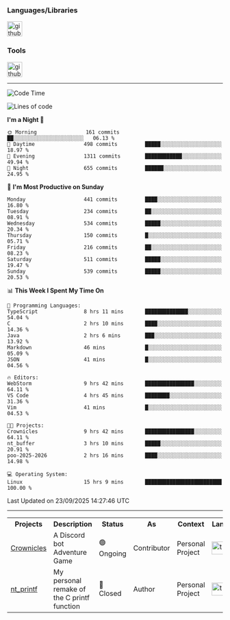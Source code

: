 <div>
    <h3>Languages/Libraries</h3>
    <img alt="github-chart" src="https://skillicons.dev/icons?i=c,py,js,ts,discordjs,html,css,md" height="35px">
</div>
<div>
    <h3>Tools</h3>
    <img alt="github-chart" src="https://skillicons.dev/icons?i=discord,git,github,gitlab,vim,vscode,webstorm,pycharm,ubuntu,pnpm,nodejs,docker" height="35px">
</div>

---
<!--START_SECTION:waka-->
![Code Time](http://img.shields.io/badge/Code%20Time-325%20hrs%2036%20mins-blue)

![Lines of code](https://img.shields.io/badge/From%20Hello%20World%20I%27ve%20Written-131.0%20thousand%20lines%20of%20code-blue)

**I'm a Night 🦉** 

```text
🌞 Morning                161 commits         ██░░░░░░░░░░░░░░░░░░░░░░░   06.13 % 
🌆 Daytime                498 commits         █████░░░░░░░░░░░░░░░░░░░░   18.97 % 
🌃 Evening                1311 commits        ████████████░░░░░░░░░░░░░   49.94 % 
🌙 Night                  655 commits         ██████░░░░░░░░░░░░░░░░░░░   24.95 % 
```
📅 **I'm Most Productive on Sunday** 

```text
Monday                   441 commits         ████░░░░░░░░░░░░░░░░░░░░░   16.80 % 
Tuesday                  234 commits         ██░░░░░░░░░░░░░░░░░░░░░░░   08.91 % 
Wednesday                534 commits         █████░░░░░░░░░░░░░░░░░░░░   20.34 % 
Thursday                 150 commits         █░░░░░░░░░░░░░░░░░░░░░░░░   05.71 % 
Friday                   216 commits         ██░░░░░░░░░░░░░░░░░░░░░░░   08.23 % 
Saturday                 511 commits         █████░░░░░░░░░░░░░░░░░░░░   19.47 % 
Sunday                   539 commits         █████░░░░░░░░░░░░░░░░░░░░   20.53 % 
```


📊 **This Week I Spent My Time On** 

```text
💬 Programming Languages: 
TypeScript               8 hrs 11 mins       ██████████████░░░░░░░░░░░   54.04 % 
C                        2 hrs 10 mins       ████░░░░░░░░░░░░░░░░░░░░░   14.36 % 
Java                     2 hrs 6 mins        ███░░░░░░░░░░░░░░░░░░░░░░   13.92 % 
Markdown                 46 mins             █░░░░░░░░░░░░░░░░░░░░░░░░   05.09 % 
JSON                     41 mins             █░░░░░░░░░░░░░░░░░░░░░░░░   04.56 % 

🔥 Editors: 
WebStorm                 9 hrs 42 mins       ████████████████░░░░░░░░░   64.11 % 
VS Code                  4 hrs 45 mins       ████████░░░░░░░░░░░░░░░░░   31.36 % 
Vim                      41 mins             █░░░░░░░░░░░░░░░░░░░░░░░░   04.53 % 

🐱‍💻 Projects: 
Crownicles               9 hrs 42 mins       ████████████████░░░░░░░░░   64.11 % 
nt_buffer                3 hrs 10 mins       █████░░░░░░░░░░░░░░░░░░░░   20.91 % 
poo-2025-2026            2 hrs 16 mins       ████░░░░░░░░░░░░░░░░░░░░░   14.98 % 

💻 Operating System: 
Linux                    15 hrs 9 mins       █████████████████████████   100.00 % 
```


 Last Updated on 23/09/2025 14:27:46 UTC
<!--END_SECTION:waka-->

---
<table>
    <tr>
        <th>Projects</th>
        <th>Description</th>
        <th>Status</th>
        <th>As</th>
        <th>Context</th>
        <th>Language</th>
    </tr>
    <tr>
        <td>
            <a href="https://github.com/Crownicles/Crownicles">Crownicles</a>
        </td>
        <td>
            A Discord bot Adventure Game
        </td>
        <td>
            🟢 Ongoing
        </td>
        <td>
            Contributor
        </td>
        <td>
            Personal Project
        </td>
        <td>
            <img alt="ts icon" src="https://skillicons.dev/icons?i=ts" height="30px">
        </td>
    </tr>
        <td>
            <a href="https://github.com/Ntalcme/nt_printf">nt_printf</a>
        </td>
        <td>
             My personal remake of the C printf function 
        </td>
        <td>
            🔴 Closed
        </td>
        <td>
            Author
        </td>
        <td>
            Personal Project
        </td>
        <td>
            <img alt="ts icon" src="https://skillicons.dev/icons?i=c" height="30px">
        </td>
    </tr>
</table>
